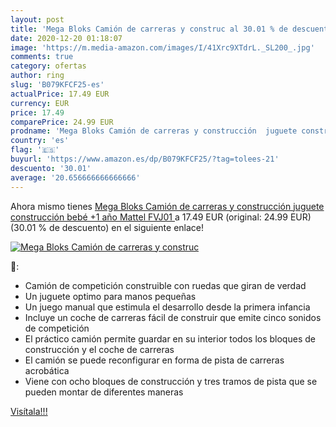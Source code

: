 ```yaml
---
layout: post
title: 'Mega Bloks Camión de carreras y construc al 30.01 % de descuento'
date: 2020-12-20 01:18:07
image: 'https://m.media-amazon.com/images/I/41Xrc9XTdrL._SL200_.jpg'
comments: true
category: ofertas
author: ring
slug: 'B079KFCF25-es'
actualPrice: 17.49 EUR
currency: EUR
price: 17.49
comparePrice: 24.99 EUR
prodname: 'Mega Bloks Camión de carreras y construcción  juguete construcción bebé +1 año  Mattel FVJ01 '
country: 'es'
flag: '🇪🇸'
buyurl: 'https://www.amazon.es/dp/B079KFCF25/?tag=tolees-21'
descuento: '30.01'
average: '20.656666666666666'
---
```


Ahora mismo tienes [Mega Bloks Camión de carreras y construcción  juguete construcción bebé +1 año  Mattel FVJ01 ](https://www.amazon.es/dp/B079KFCF25/?tag=tolees-21) a 17.49 EUR (original: 24.99 EUR) (30.01 %  de descuento) en el siguiente enlace!

[![Mega Bloks Camión de carreras y construc](https://m.media-amazon.com/images/I/41Xrc9XTdrL._SL200_.jpg)](https://www.amazon.es/dp/B079KFCF25/?tag=tolees-21)

🔎:

- Camión de competición construible con ruedas que giran de verdad
- Un juguete optimo para manos pequeñas
- Un juego manual que estimula el desarrollo desde la primera infancia
- Incluye un coche de carreras fácil de construir que emite cinco sonidos de competición
- El práctico camión permite guardar en su interior todos los bloques de construcción y el coche de carreras
- El camión se puede reconfigurar en forma de pista de carreras acrobática
- Viene con ocho bloques de construcción y tres tramos de pista que se pueden montar de diferentes maneras

[Visítala!!!](https://www.amazon.es/dp/B079KFCF25/?tag=tolees-21)
